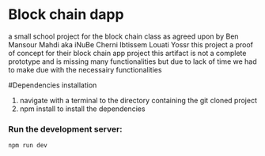 # Block chain dapp

a small school project for the block chain class
as agreed upon by 
Ben Mansour Mahdi aka iNuBe 
Cherni Ibtissem
Louati Yossr 
this project a proof of concept for their block chain app project 
this artifact is not a complete prototype and is missing many functionalities but due to lack of time we had to make due with the necessairy functionalities



#Dependencies installation
1) navigate with a terminal to the directory containing the git cloned project 
2) npm install to install the dependencies 


### Run the development server:

```bash
npm run dev
```




